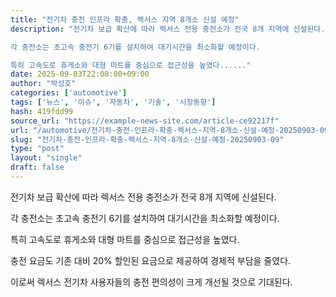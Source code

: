 ```yaml
---
title: "전기차 충전 인프라 확충, 렉서스 지역 8개소 신설 예정"
description: "전기차 보급 확산에 따라 렉서스 전용 충전소가 전국 8개 지역에 신설된다.

각 충전소는 초고속 충전기 6기를 설치하여 대기시간을 최소화할 예정이다.

특히 고속도로 휴게소와 대형 마트를 중심으로 접근성을 높였다......"
date: 2025-09-03T22:08:00+09:00
author: "박성호"
categories: ['automotive']
tags: ['뉴스', '이슈', '자동차', '기술', '시장동향']
hash: 419fdd99
source_url: "https://example-news-site.com/article-ce92217f"
url: "/automotive/전기차-충전-인프라-확충-렉서스-지역-8개소-신설-예정-20250903-09/"
slug: "전기차-충전-인프라-확충-렉서스-지역-8개소-신설-예정-20250903-09"
type: "post"
layout: "single"
draft: false
---
```


전기차 보급 확산에 따라 렉서스 전용 충전소가 전국 8개 지역에 신설된다.

각 충전소는 초고속 충전기 6기를 설치하여 대기시간을 최소화할 예정이다.

특히 고속도로 휴게소와 대형 마트를 중심으로 접근성을 높였다.

충전 요금도 기존 대비 20% 할인된 요금으로 제공하여 경제적 부담을 줄였다.

이로써 렉서스 전기차 사용자들의 충전 편의성이 크게 개선될 것으로 기대된다.